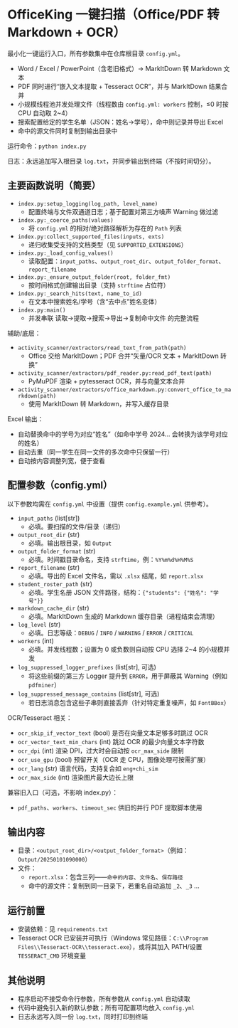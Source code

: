 # OfficeKing 一键扫描（Office/PDF 转 Markdown + OCR）

最小化一键运行入口，所有参数集中在仓库根目录 `config.yml`。

- Word / Excel / PowerPoint（含老旧格式）→ MarkItDown 转 Markdown 文本
- PDF 同时进行“嵌入文本提取 + Tesseract OCR”，并与 MarkItDown 结果合并
- 小规模线程池并发处理文件（线程数由 `config.yml: workers` 控制，≤0 时按 CPU 自动取 2~4）
- 搜索配置给定的学生名单（JSON：姓名→学号），命中则记录并导出 Excel
- 命中的源文件同时复制到输出目录中

运行命令：`python index.py`

日志：永远追加写入根目录 `log.txt`，并同步输出到终端（不按时间切分）。

## 主要函数说明（简要）

- `index.py:setup_logging(log_path, level_name)`
  - 配置终端与文件双通道日志；基于配置对第三方噪声 Warning 做过滤
- `index.py:_coerce_paths(values)`
  - 将 `config.yml` 的相对/绝对路径解析为存在的 `Path` 列表
- `index.py:collect_supported_files(inputs, exts)`
  - 递归收集受支持的文档类型（见 `SUPPORTED_EXTENSIONS`）
- `index.py:_load_config_values()`
  - 读取配置：`input_paths`、`output_root_dir`、`output_folder_format`、`report_filename`
- `index.py:_ensure_output_folder(root, folder_fmt)`
  - 按时间格式创建输出目录（支持 `strftime` 占位符）
- `index.py:_search_hits(text, name_to_id)`
  - 在文本中搜索姓名/学号（含“去中点”姓名变体）
- `index.py:main()`
  - 并发串联 读取→提取→搜索→导出→复制命中文件 的完整流程

辅助/底层：
- `activity_scanner/extractors/read_text_from_path(path)`
  - Office 交给 MarkItDown；PDF 合并“矢量/OCR 文本 + MarkItDown 转换”
- `activity_scanner/extractors/pdf_reader.py:read_pdf_text(path)`
  - PyMuPDF 渲染 + pytesseract OCR，并与向量文本合并
- `activity_scanner/extractors/office_markdown.py:convert_office_to_markdown(path)`
  - 使用 MarkItDown 转 Markdown，并写入缓存目录

Excel 输出：
- 自动替换命中的学号为对应“姓名”（如命中学号 2024… 会转换为该学号对应的姓名）
- 自动去重（同一学生在同一文件的多次命中只保留一行）
- 自动按内容调整列宽，便于查看

## 配置参数（config.yml）

以下参数均需在 `config.yml` 中设置（提供 `config.example.yml` 供参考）。

- `input_paths` (list[str])
  - 必填。要扫描的文件/目录（递归）
- `output_root_dir` (str)
  - 必填。输出根目录，如 `Output`
- `output_folder_format` (str)
  - 必填。时间戳目录命名，支持 `strftime`，例：`%Y%m%d%H%M%S`
- `report_filename` (str)
  - 必填。导出的 Excel 文件名，需以 `.xlsx` 结尾，如 `report.xlsx`
- `student_roster_path` (str)
  - 必填。学生名册 JSON 文件路径，结构：`{"students": {"姓名": "学号"}}`
- `markdown_cache_dir` (str)
  - 必填。MarkItDown 生成的 Markdown 缓存目录（进程结束会清理）
- `log_level` (str)
  - 必填。日志等级：`DEBUG` / `INFO` / `WARNING` / `ERROR` / `CRITICAL`
- `workers` (int)
  - 必填。并发线程数；设置为 0 或负数则自动按 CPU 选择 2~4 的小规模并发
- `log_suppressed_logger_prefixes` (list[str], 可选)
  - 将这些前缀的第三方 Logger 提升到 `ERROR`，用于屏蔽其 Warning（例如 `pdfminer`）
- `log_suppressed_message_contains` (list[str], 可选)
  - 若日志消息包含这些子串则直接丢弃（针对特定重复噪声，如 `FontBBox`）

OCR/Tesseract 相关：
- `ocr_skip_if_vector_text` (bool) 是否在向量文本足够多时跳过 OCR
- `ocr_vector_text_min_chars` (int) 跳过 OCR 的最少向量文本字符数
- `ocr_dpi` (int) 渲染 DPI，过大时会自动按 `ocr_max_side` 限制
- `ocr_use_gpu` (bool) 预留开关（OCR 走 CPU，图像处理可按需扩展）
- `ocr_lang` (str) 语言代码，支持复合如 `eng+chi_sim`
- `ocr_max_side` (int) 渲染图片最大边长上限

兼容旧入口（可选，不影响 index.py）：
- `pdf_paths`、`workers`、`timeout_sec` 供旧的并行 PDF 提取脚本使用

## 输出内容

- 目录：`<output_root_dir>/<output_folder_format>`（例如：`Output/20250101090000`）
- 文件：
  - `report.xlsx`：包含三列——`命中的内容`、`文件名`、`保存路径`
  - 命中的源文件：复制到同一目录下，若重名自动追加 `_2`、`_3` …

## 运行前置

- 安装依赖：见 `requirements.txt`
- Tesseract OCR 已安装并可执行（Windows 常见路径：`C:\\Program Files\\Tesseract-OCR\\tesseract.exe`），或将其加入 PATH/设置 `TESSERACT_CMD` 环境变量

## 其他说明

- 程序启动不接受命令行参数，所有参数从 `config.yml` 自动读取
- 代码中避免引入新的默认参数；所有可配置项均放入 `config.yml`
- 日志永远写入同一份 `log.txt`，同时打印到终端

